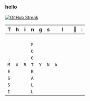 ### hello

[![GitHub Streak](https://github-readme-streak-stats.herokuapp.com?user=Kan0nek&theme=iceberg&date_format=j%20M%5B%20Y%5D&card_width=400)](https://git.io/streak-stats)

|T|h|i|n|g|s||I||🤍|:|
| - | - | - | - | - | - | - | - | - | - | - |
| | | | | | | | | | | |
| | | | | | | | | | | |
| | | | | | | | | | | |
| | | | | | | | | | | |
| | | |`F` | | | | | | | |
| | | |`O` | | | | | | | |
| | | |`O` | | | | | | | |
|`M`|`A`|`R`|`T`|`Y`|`N`|`A`| | | | |
|`E`| | |`B`| | | | | | | |
|`S`| | |`A`| | | | | | | |
|`S`| | |`L`| | | | | | | |
|`I`| | |`L` | | | | | | | |


